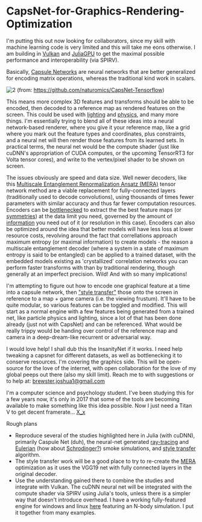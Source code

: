 # CapsNet-for-Graphics-Rendering-Optimization

I'm putting this out now looking for collaborators, since my skill with machine learning code is very limited and this will take me eons otherwise. I am building in [Vulkan](https://github.com/moothyknight/Vulkan-Compute-Example) and [JuliaGPU](https://github.com/JuliaGPU) to get the maximal possible performance and interoperability (via SPIRV).

Basically, [Capsule Networks](https://medium.com/ai%C2%B3-theory-practice-business/understanding-hintons-capsule-networks-part-i-intuition-b4b559d1159b) are neural networks that are better generalized for encoding matrix operations, whereas the traditional kind work in scalars. 

![2](https://github.com/moothyknight/CapsNet-Tensorflow/raw/master/imgs/capsuleVSneuron.png)
(from: https://github.com/naturomics/CapsNet-Tensorflow)

This means more complex 3D features and transforms should be able to be encoded, then decoded to a reference map as rendered features on the screen. This could be used with [lighting](https://blogs.nvidia.com/blog/2017/05/10/ai-for-ray-tracing/) and [physics](https://cims.nyu.edu/~schlacht/CNNFluids.htm), and many more things. I'm essentially trying to blend all of these ideas into a neural network-based renderer, where you give it your reference map, like a grid where you mark out the feature types and coordinates, plus constraints, and a neural net will then render those features from its learned sets. In practical terms, the neural net would be the compute shader (just like cuDNN's appropriation of CUDA computes, or the upcoming TensorRT3 for Volta tensor cores), and write to the vertex/pixel shader to be shown on screen.

The issues obviously are speed and data size. Well newer decoders, like this [Multiscale Entanglement Renormalization Ansatz (MERA)](https://arxiv.org/pdf/1711.03357.pdf) tensor network method are a viable replacement for fully-connected layers (traditionally used to decode convolutions), using thousands of times fewer parameters with similar accuracy and thus far fewer computation resources. Encoders can be [bottlenecked](https://arxiv.org/abs/1705.08086) to extract the the best feature maps (or [symmetries](https://arxiv.org/pdf/1512.06293.pdf)) at the data limit you need, governed by the amount of [information](https://courses.cs.washington.edu/courses/cse528/13sp/lecture-slides/Lecture6.pdf) you need out of it (or resolution in this case). Encoders can also be optimized around the idea that better models will have less loss at lower resource costs, revolving around the fact that correllations approach maximum entropy (or maximal information) to create models - the reason a multiscale entanglement decoder (where a system in a state of maximum entropy is said to be entangled) can be applied to a trained dataset, with the embedded models existing as 'crystallized' correlation networks you can perform faster transforms with than by traditional rendering, though generally at an imperfect precision. Wild! And with so many implications!

I'm attempting to figure out how to encode one graphical feature at a time into a capsule network, then ["style transfer"](https://github.com/moothyknight/UniversalStyleTransfer) those onto the screen in reference to a map + game camera (i.e. the viewing frustum). It'll have to be quite modular, so various features can be toggled and modified. This will start as a normal engine with a few features being generated from a trained net, like particle physics and lighting, since a lot of that has been done already (just not with CapsNet) and can be referenced. What would be really trippy would be handing over control of the reference map and camera in a deep-dream-like recurrent or adversarial way. 

I would love help! I shall dub this the InsanityNet if it works. I need help tweaking a capsnet for different datasets, as well as bottlenecking it to conserve resources. I'm covering the graphics side. This will be open-source for the love of the internet, with open collaboration for the love of my global peeps out there (also my skill limit).
Reach me to with suggestions or to help at: brewster.joshua1@gmail.com

I'm a computer science and psychology student. I've been studying this for a few years now, it's only in 2017 that some of the tools are becoming available to make something like this idea possible. Now I just need a Titan V to get decent framerate... [X_x]( https://i.pinimg.com/736x/f2/fe/7a/f2fe7abeae7cafb5c622b447c4fa294a--high-meme.jpg)

Rough plans
- Reproduce several of the studies highlighted here in Julia (with cuDNN), primarily Caspule Net (duh), the neural-net generated [ray-tracing](https://blogs.nvidia.com/blog/2017/05/10/ai-for-ray-tracing/) and [Eulerian](https://cims.nyu.edu/~schlacht/CNNFluids.htm) (how about [Schrodinger?](https://www.youtube.com/watch?v=5C9BLAXCe1I)) smoke simulations, and [style transfer](https://github.com/moothyknight/UniversalStyleTransfer) algorithm. 
- The style transfer work will be a good place to try to re-create the [MERA]((https://arxiv.org/pdf/1711.03357.pdf)) optimization as it uses the VGG19 net with fully connected layers in the original decoder.
- Use the understanding gained there to combine the studies and integrate with Vulkan. The cuDNN neural net will be integrated with the compute shader via SPIRV using Julia's tools, unless there is a simpler way that doesn't introduce overhead. I have a working fully-featured engine for windows and linux [here](https://github.com/moothyknight/Vulkan-Compute-Example) featuring an N-body simulation. I put it together from many examples.
